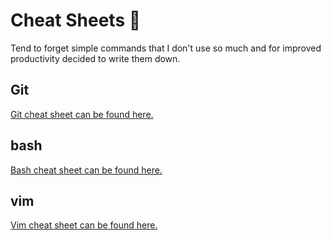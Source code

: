 # Cheat Sheets :shit:

Tend to forget simple commands that I don't use so much and for improved productivity decided to write them down.

## Git

[Git cheat sheet can be found here.](git.md)

## bash

[Bash cheat sheet can be found here.](bash.md)

## vim

[Vim cheat sheet can be found here.](vim.md)


